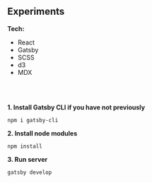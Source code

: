 ## Experiments

**Tech:**
- React
- Gatsby
- SCSS
- d3
- MDX

<br/>
<br/>

**1. Install Gatsby CLI if you have not previously**
```
npm i gatsby-cli
```

**2. Install node modules**
```
npm install
```

**3. Run server**
```
gatsby develop
```
